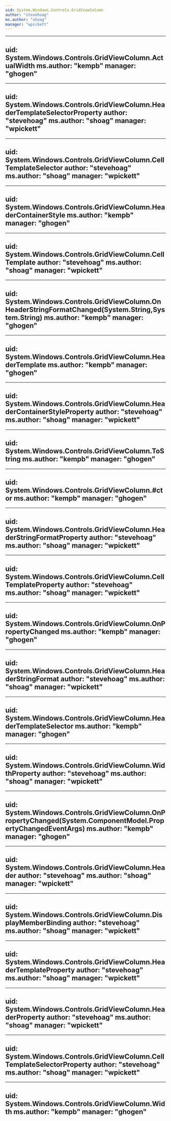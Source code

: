 ```yaml
---
uid: System.Windows.Controls.GridViewColumn
author: "stevehoag"
ms.author: "shoag"
manager: "wpickett"
---
```


---
uid: System.Windows.Controls.GridViewColumn.ActualWidth
ms.author: "kempb"
manager: "ghogen"
---

---
uid: System.Windows.Controls.GridViewColumn.HeaderTemplateSelectorProperty
author: "stevehoag"
ms.author: "shoag"
manager: "wpickett"
---

---
uid: System.Windows.Controls.GridViewColumn.CellTemplateSelector
author: "stevehoag"
ms.author: "shoag"
manager: "wpickett"
---

---
uid: System.Windows.Controls.GridViewColumn.HeaderContainerStyle
ms.author: "kempb"
manager: "ghogen"
---

---
uid: System.Windows.Controls.GridViewColumn.CellTemplate
author: "stevehoag"
ms.author: "shoag"
manager: "wpickett"
---

---
uid: System.Windows.Controls.GridViewColumn.OnHeaderStringFormatChanged(System.String,System.String)
ms.author: "kempb"
manager: "ghogen"
---

---
uid: System.Windows.Controls.GridViewColumn.HeaderTemplate
ms.author: "kempb"
manager: "ghogen"
---

---
uid: System.Windows.Controls.GridViewColumn.HeaderContainerStyleProperty
author: "stevehoag"
ms.author: "shoag"
manager: "wpickett"
---

---
uid: System.Windows.Controls.GridViewColumn.ToString
ms.author: "kempb"
manager: "ghogen"
---

---
uid: System.Windows.Controls.GridViewColumn.#ctor
ms.author: "kempb"
manager: "ghogen"
---

---
uid: System.Windows.Controls.GridViewColumn.HeaderStringFormatProperty
author: "stevehoag"
ms.author: "shoag"
manager: "wpickett"
---

---
uid: System.Windows.Controls.GridViewColumn.CellTemplateProperty
author: "stevehoag"
ms.author: "shoag"
manager: "wpickett"
---

---
uid: System.Windows.Controls.GridViewColumn.OnPropertyChanged
ms.author: "kempb"
manager: "ghogen"
---

---
uid: System.Windows.Controls.GridViewColumn.HeaderStringFormat
author: "stevehoag"
ms.author: "shoag"
manager: "wpickett"
---

---
uid: System.Windows.Controls.GridViewColumn.HeaderTemplateSelector
ms.author: "kempb"
manager: "ghogen"
---

---
uid: System.Windows.Controls.GridViewColumn.WidthProperty
author: "stevehoag"
ms.author: "shoag"
manager: "wpickett"
---

---
uid: System.Windows.Controls.GridViewColumn.OnPropertyChanged(System.ComponentModel.PropertyChangedEventArgs)
ms.author: "kempb"
manager: "ghogen"
---

---
uid: System.Windows.Controls.GridViewColumn.Header
author: "stevehoag"
ms.author: "shoag"
manager: "wpickett"
---

---
uid: System.Windows.Controls.GridViewColumn.DisplayMemberBinding
author: "stevehoag"
ms.author: "shoag"
manager: "wpickett"
---

---
uid: System.Windows.Controls.GridViewColumn.HeaderTemplateProperty
author: "stevehoag"
ms.author: "shoag"
manager: "wpickett"
---

---
uid: System.Windows.Controls.GridViewColumn.HeaderProperty
author: "stevehoag"
ms.author: "shoag"
manager: "wpickett"
---

---
uid: System.Windows.Controls.GridViewColumn.CellTemplateSelectorProperty
author: "stevehoag"
ms.author: "shoag"
manager: "wpickett"
---

---
uid: System.Windows.Controls.GridViewColumn.Width
ms.author: "kempb"
manager: "ghogen"
---
